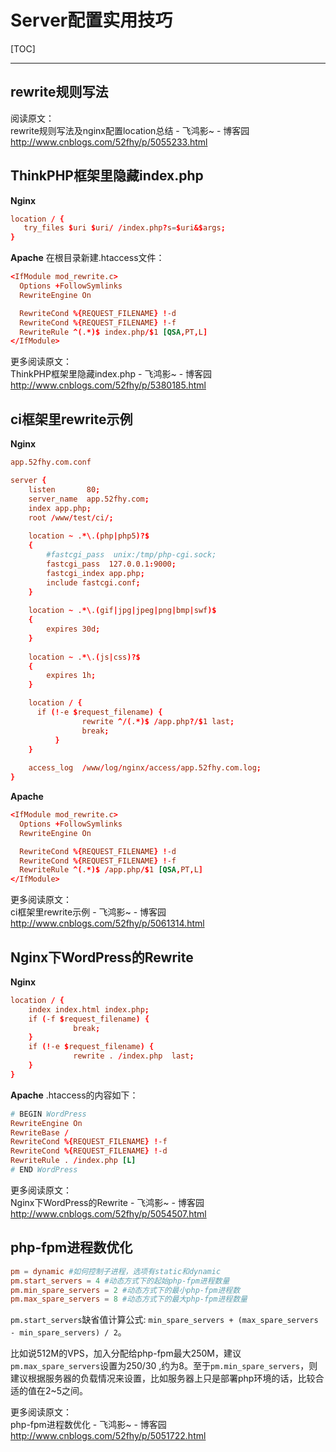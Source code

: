 # Server配置实用技巧

[TOC]

---

## rewrite规则写法
阅读原文：
<br/>
rewrite规则写法及nginx配置location总结 - 飞鸿影~ - 博客园
http://www.cnblogs.com/52fhy/p/5055233.html

## ThinkPHP框架里隐藏index.php
**Nginx**
``` conf
location / {
   try_files $uri $uri/ /index.php?s=$uri&$args;
}
```

**Apache**
在根目录新建.htaccess文件：
``` conf
<IfModule mod_rewrite.c>
  Options +FollowSymlinks
  RewriteEngine On

  RewriteCond %{REQUEST_FILENAME} !-d
  RewriteCond %{REQUEST_FILENAME} !-f
  RewriteRule ^(.*)$ index.php/$1 [QSA,PT,L]
</IfModule>
```

更多阅读原文：
<br/>
ThinkPHP框架里隐藏index.php - 飞鸿影~ - 博客园
http://www.cnblogs.com/52fhy/p/5380185.html

## ci框架里rewrite示例

**Nginx**
``` conf
app.52fhy.com.conf

server {
    listen       80;
    server_name  app.52fhy.com;
    index app.php;
    root /www/test/ci/;
    
    location ~ .*\.(php|php5)?$
    {
        #fastcgi_pass  unix:/tmp/php-cgi.sock;
        fastcgi_pass  127.0.0.1:9000;
        fastcgi_index app.php;
        include fastcgi.conf;
    }
    
    location ~ .*\.(gif|jpg|jpeg|png|bmp|swf)$
    {
        expires 30d;
    }
    
    location ~ .*\.(js|css)?$
    {
        expires 1h;
    }

    location / {
      if (!-e $request_filename) {
                rewrite ^/(.*)$ /app.php?/$1 last;
                break;
          }
    }
    
    access_log  /www/log/nginx/access/app.52fhy.com.log;
}
```

**Apache**
``` conf
<IfModule mod_rewrite.c>
  Options +FollowSymlinks
  RewriteEngine On

  RewriteCond %{REQUEST_FILENAME} !-d
  RewriteCond %{REQUEST_FILENAME} !-f
  RewriteRule ^(.*)$ /app.php/$1 [QSA,PT,L]
</IfModule>
```

更多阅读原文：
<br/>
ci框架里rewrite示例 - 飞鸿影~ - 博客园
http://www.cnblogs.com/52fhy/p/5061314.html

## Nginx下WordPress的Rewrite
**Nginx**
``` conf
location / {
	index index.html index.php;
	if (-f $request_filename) {
	          break;
	}
	if (!-e $request_filename) {
	          rewrite . /index.php  last;
	}
}
```

**Apache**
.htaccess的内容如下：

``` conf
# BEGIN WordPress
RewriteEngine On
RewriteBase /
RewriteCond %{REQUEST_FILENAME} !-f
RewriteCond %{REQUEST_FILENAME} !-d
RewriteRule . /index.php [L]
# END WordPress
```

更多阅读原文：
<br/>
Nginx下WordPress的Rewrite - 飞鸿影~ - 博客园
http://www.cnblogs.com/52fhy/p/5054507.html

## php-fpm进程数优化
``` conf
pm = dynamic #如何控制子进程，选项有static和dynamic
pm.start_servers = 4 #动态方式下的起始php-fpm进程数量
pm.min_spare_servers = 2 #动态方式下的最小php-fpm进程数
pm.max_spare_servers = 8 #动态方式下的最大php-fpm进程数量
```
`pm.start_servers`缺省值计算公式: `min_spare_servers + (max_spare_servers - min_spare_servers) / 2`。

比如说512M的VPS，加入分配给php-fpm最大250M，建议`pm.max_spare_servers`设置为250/30 ,约为8。至于`pm.min_spare_servers`，则建议根据服务器的负载情况来设置，比如服务器上只是部署php环境的话，比较合适的值在2~5之间。

更多阅读原文：
<br/>
php-fpm进程数优化 - 飞鸿影~ - 博客园
http://www.cnblogs.com/52fhy/p/5051722.html
